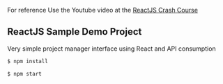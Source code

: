 For reference Use the Youtube video at the [ReactJS Crash Course](https://www.youtube.com/watch?v=A71aqufiNtQ)

## ReactJS Sample Demo Project

Very simple project manager interface using React and API consumption

```sh
$ npm install
```

```sh
$ npm start